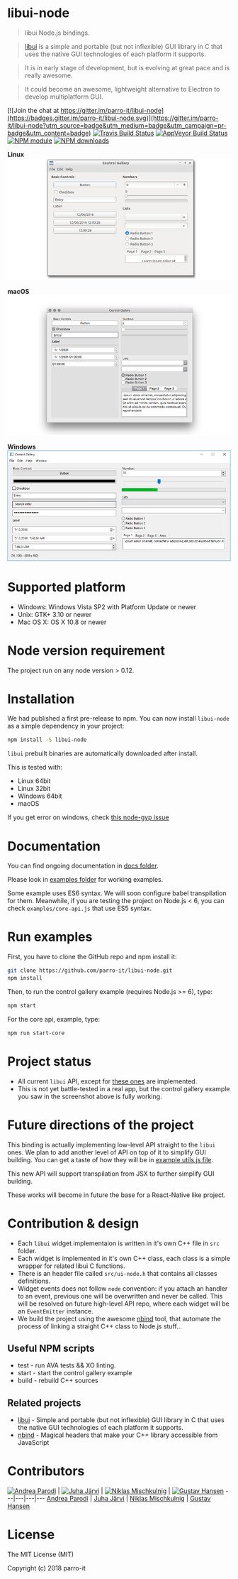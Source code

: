 # libui-node


> libui Node.js bindings.

> [libui](https://github.com/andlabs/libui) is a simple and portable (but not inflexible) GUI library in C that uses the native GUI technologies of each platform it supports.

> It is in early stage of development, but is evolving at great pace and is really awesome.

> It could become an awesome, lightweight alternative to Electron to develop multiplatform GUI.

[![Join the chat at https://gitter.im/parro-it/libui-node](https://badges.gitter.im/parro-it/libui-node.svg)](https://gitter.im/parro-it/libui-node?utm_source=badge&utm_medium=badge&utm_campaign=pr-badge&utm_content=badge)
[![Travis Build Status](https://img.shields.io/travis/parro-it/libui-node/master.svg)](http://travis-ci.org/parro-it/libui-node)
[![AppVeyor Build Status](https://ci.appveyor.com/api/projects/status/ebcssfrpaypfwha4?svg=true)](https://ci.appveyor.com/project/parro-it/libui-node)
[![NPM module](https://img.shields.io/npm/v/libui-node.svg)](https://npmjs.org/package/libui-node)
[![NPM downloads](https://img.shields.io/npm/dt/libui-node.svg)](https://npmjs.org/package/libui-node)

**Linux**
![Linux](docs/media/Window-Linux.png)

**macOS**
![macOS](docs/media/Window-macOS.png)

**Windows**
![Windows](docs/media/Window-Windows.png)


# Supported platform

* Windows: Windows Vista SP2 with Platform Update or newer
* Unix: GTK+ 3.10 or newer
* Mac OS X: OS X 10.8 or newer

# Node version requirement

The project run on any node version > 0.12.

# Installation

We had published a first pre-release to npm.
You can now install `libui-node` as a simple dependency in your project:

```bash
npm install -S libui-node
```

`libui` prebuilt binaries are automatically downloaded after install.

This is tested with:

* Linux 64bit
* Linux 32bit
* Windows 64bit
* macOS

If you get error on windows, check [this node-gyp issue](https://github.com/nodejs/node-gyp/issues/972)


# Documentation

You can find ongoing documentation in [docs folder](docs).

Please look in [examples folder](https://github.com/parro-it/libui-node/tree/master/examples) for working examples.

Some example uses ES6 syntax. We will soon configure babel transpilation for them. Meanwhile, if you are testing the project on Node.js < 6, you can check `examples/core-api.js` that use ES5 syntax.

# Run examples

First, you have to clone the GitHub repo and npm install it:

```bash
git clone https://github.com/parro-it/libui-node.git
npm install
```

Then, to run the control gallery example (requires Node.js >= 6), type:

```bash
npm start
```

For the core api, example, type:

```bash
npm run start-core
```

# Project status

* All current `libui` API, except for [these ones](https://github.com/parro-it/libui-node/issues?q=is%3Aissue+is%3Aopen+label%3A%22Missing+bind%22) are implemented.
* This is not yet battle-tested in a real app, but the control gallery example you saw in the screenshot above is fully working.


# Future directions of the project

This binding is actually implementing low-level API straight to the `libui` ones.
We plan to add another level of API on top of it to simplify GUI building. You can get a taste of how they will be in [example utils.js file](https://github.com/parro-it/libui-node/blob/master/examples/utils.js).

This new API will support transpilation from JSX to further simplify GUI building.

These works will become in future the base for a React-Native like project.

# Contribution & design

* Each `libui` widget implementaion is written in it's own C++ file in `src` folder.
* Each widget is implemented in it's own C++ class, each class is a simple wrapper for related libui C functions.
* There is an header file called `src/ui-node.h` that contains all classes definitions.
* Widget events does not follow `node` convention: if you attach an handler to an event, previous one will be overwritten and never be called. This will be resolved on future high-level API repo, where each widget will be an `EventEmitter` instance.
* We build the project using the awesome [nbind](https://github.com/charto/nbind) tool, that automate the process of linking a straight C++ class to Node.js stuff...

## Useful NPM scripts

* test - run AVA tests && XO linting.
* start - start the control gallery example
* build - rebuild C++ sources

## Related projects

* [libui](https://github.com/andlabs/libui) - Simple and portable (but not inflexible) GUI library in C that uses the native GUI technologies of each platform it supports.
* [nbind](https://github.com/charto/nbind) - Magical headers that make your C++ library accessible from JavaScript

# Contributors

[![Andrea Parodi](https://avatars0.githubusercontent.com/u/11197111?s=130)](https://github.com/parro-it) | [![Juha Järvi](https://avatars3.githubusercontent.com/u/778781?s=130)](https://github.com/jjrv) | [![Niklas Mischkulnig](https://avatars2.githubusercontent.com/u/4586894?s=130)](https://github.com/mischnic) | [![Gustav Hansen
](https://avatars0.githubusercontent.com/u/9812956?s=130)](https://github.com/kusti8)
---|---|---|---
[Andrea Parodi](https://github.com/parro-it) | [Juha Järvi](https://github.com/jjrv) | [Niklas Mischkulnig](https://github.com/mischnic) | [Gustav Hansen](https://github.com/kusti8)

# License

The MIT License (MIT)

Copyright (c) 2018 parro-it
